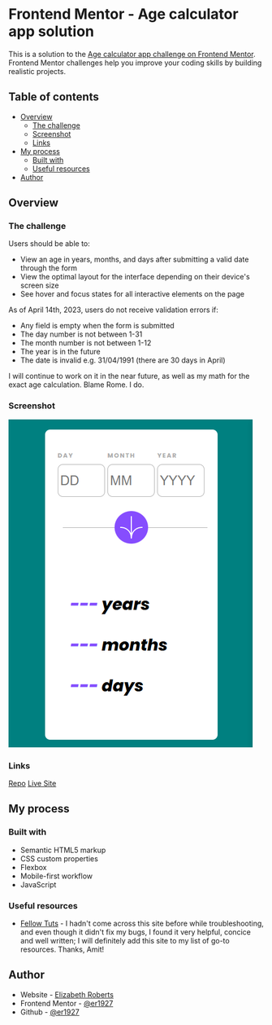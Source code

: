 # Frontend Mentor - Age calculator app solution

This is a solution to the [Age calculator app challenge on Frontend Mentor](https://www.frontendmentor.io/challenges/age-calculator-app-dF9DFFpj-Q). Frontend Mentor challenges help you improve your coding skills by building realistic projects. 

## Table of contents

- [Overview](#overview)
  - [The challenge](#the-challenge)
  - [Screenshot](#screenshot)
  - [Links](#links)
- [My process](#my-process)
  - [Built with](#built-with)
  - [Useful resources](#useful-resources)
- [Author](#author)



## Overview

### The challenge

Users should be able to:

- View an age in years, months, and days after submitting a valid date through the form
- View the optimal layout for the interface depending on their device's screen size
- See hover and focus states for all interactive elements on the page

As of April 14th, 2023, users do not receive validation errors if: 
  - Any field is empty when the form is submitted
  - The day number is not between 1-31
  - The month number is not between 1-12
  - The year is in the future
  - The date is invalid e.g. 31/04/1991 (there are 30 days in April)

I will continue to work on it in the near future, as well as my math for the exact age calculation. Blame Rome. I do. 


### Screenshot

![](./screenshot.png)

### Links

[Repo](https://github.com/er1927)
[Live Site](https://age-calculator-app-nine.vercel.app/)

## My process

### Built with

- Semantic HTML5 markup
- CSS custom properties
- Flexbox
- Mobile-first workflow
- JavaScript


### Useful resources

- [Fellow Tuts](https://fellowtuts.com/html-css/html5-required-attribute-validation-not-working/) - I hadn't come across this site before while troubleshooting, and even though it didn't fix my bugs, I found it very helpful, concice and well written; I will definitely add this site to my list of go-to resources. Thanks, Amit!



## Author

- Website - [Elizabeth Roberts](https://er1927.github.io/personal-portfolio/)
- Frontend Mentor - [@er1927 ](https://www.frontendmentor.io/profile/er1927)
- Github - [@er1927](https://github.com/er1927)
